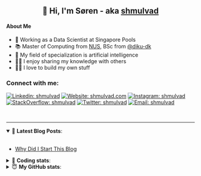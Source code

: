 <h2 align="center">
	👋 Hi, I'm Søren - aka <a href="https://shmulvad.com">shmulvad</a>
</h2>

#### About Me
- 🤖 Working as a Data Scientist at Singapore Pools
- 📚 Master of Computing from [NUS], BSc from [@diku-dk]
- 🧠 My field of specialization is artificial intelligence
- 👨‍🏫 I enjoy sharing my knowledge with others
- 👨‍💻 I love to build my own stuff

### Connect with me:

[![Linkedin: shmulvad](https://img.shields.io/badge/shmulvad-blue?style=flat&logo=Linkedin&logoColor=white)][linkedin]
[![Website: shmulvad.com](https://img.shields.io/badge/shmulvad.com-47CCCC?&style=flat&logo=Google-Chrome&logoColor=white)][website]
[![Instagram: shmulvad](https://img.shields.io/badge/-@shmulvad-purple?style=flat&logo=Instagram&logoColor=white)][instagram]
[![StackOverflow: shmulvad](https://img.shields.io/badge/shmulvad-FE7A16?style=flat&logo=stack-overflow&logoColor=white)][stackOverflow]
[![Twitter: shmulvad](https://img.shields.io/badge/@shmulvad-1ca0f1?style=flat&logo=twitter&logoColor=white)][twitter]
[![Email: shmulvad](https://img.shields.io/badge/shmulvad-D14836?style=flat&logo=gmail&logoColor=white)][mail]

<br />

---

<details open>
 <summary>📕 <b>Latest Blog Posts</b>: </summary>

<br>

<!-- BLOG-POST-LIST:START -->
- [Why Did I Start This Blog](https://shmulvad.com/blog/why-did-start-this-blog)
<!-- BLOG-POST-LIST:END -->

</details>

<!-- --- -->

<details>
 <summary>🤖 <b>Coding stats</b>: </summary>

<br>

NOTE: Doesn't track coding at work or work done in environments such as Jupyter Notebooks.

<!--START_SECTION:waka-->
![Code Time](http://img.shields.io/badge/Code%20Time-1%2C783%20hrs%2043%20mins-blue)

**I'm a Night 🦉** 

```text
🌞 Morning                73 commits          ██░░░░░░░░░░░░░░░░░░░░░░░   06.51 % 
🌆 Daytime                365 commits         ████████░░░░░░░░░░░░░░░░░   32.53 % 
🌃 Evening                459 commits         ██████████░░░░░░░░░░░░░░░   40.91 % 
🌙 Night                  225 commits         █████░░░░░░░░░░░░░░░░░░░░   20.05 % 
```


📊 **This Week I Spent My Time On** 

```text
💬 Programming Languages: 
Python                   11 hrs 11 mins      ████████████░░░░░░░░░░░░░   47.21 % 
HTML                     4 hrs 54 mins       █████░░░░░░░░░░░░░░░░░░░░   20.71 % 
Other                    4 hrs 40 mins       █████░░░░░░░░░░░░░░░░░░░░   19.69 % 
CSS                      53 mins             █░░░░░░░░░░░░░░░░░░░░░░░░   03.74 % 
Markdown                 39 mins             █░░░░░░░░░░░░░░░░░░░░░░░░   02.78 % 

🔥 Editors: 
VS Code                  19 hrs 1 min        ████████████████████░░░░░   80.23 % 
Zsh                      4 hrs 39 mins       █████░░░░░░░░░░░░░░░░░░░░   19.64 % 
Sublime Text             1 min               ░░░░░░░░░░░░░░░░░░░░░░░░░   00.13 % 

🐱‍💻 Projects: 
hit-locator              12 hrs 10 mins      █████████████░░░░░░░░░░░░   51.37 % 
overvaagning-admin       5 hrs 14 mins       ██████░░░░░░░░░░░░░░░░░░░   22.11 % 
search_string            2 hrs 30 mins       ███░░░░░░░░░░░░░░░░░░░░░░   10.61 % 
test                     1 hr 3 mins         █░░░░░░░░░░░░░░░░░░░░░░░░   04.46 % 
epayments                1 hr 2 mins         █░░░░░░░░░░░░░░░░░░░░░░░░   04.43 % 
```


 Last Updated on 26/02/2023 18:40:57 UTC
<!--END_SECTION:waka-->

</details>

<!-- --- -->

<details>
 <summary>😇 <b>My GitHub stats</b>: </summary>

<br>

<img align="left" alt="shmulvad's Github Stats" src="https://github-readme-stats.vercel.app/api?username=shmulvad&show_icons=true&hide_border=true" />

</details>



[website]: https://shmulvad.com
[twitter]: https://twitter.com/shmulvad
[linkedin]: https://linkedin.com/in/shmulvad
[instagram]: https://instagram.com/shmulvad
[stackOverflow]: https://stackoverflow.com/users/9248793/shmulvad
[mail]: mailto:shmulvad@gmail.com
[@diku-dk]: https://github.com/diku-dk
[github]: https://github.com/shmulvad
[NUS]: https://www.nus.edu.sg